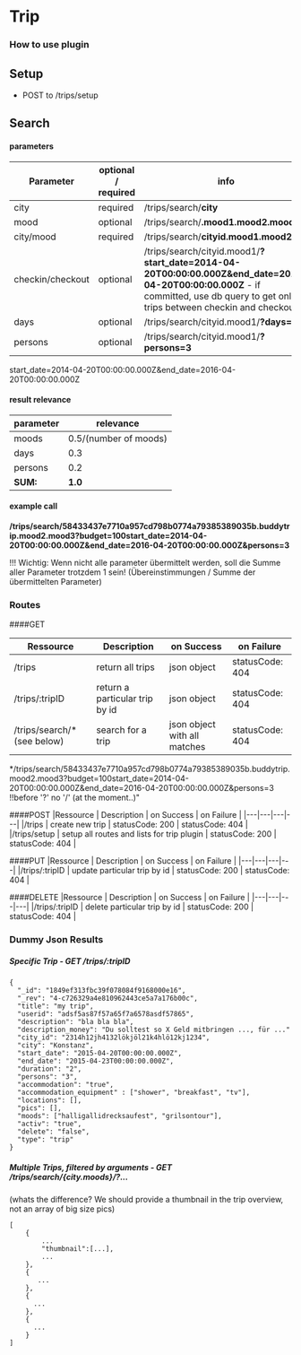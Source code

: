 # Trip


### How to use plugin
## Setup
- POST to /trips/setup
## Search
#### parameters
|Parameter| optional / required | info |
|---|---|---|
|city| required | /trips/search/**city**|
|mood| optional | /trips/search/**.mood1.mood2.mood3**|
|city/mood| required| /trips/search/**cityid.mood1.mood2**|
|checkin/checkout| optional | /trips/search/cityid.mood1/**?start_date=2014-04-20T00:00:00.000Z&end_date=2016-04-20T00:00:00.000Z** - if committed, use db query to get only trips between checkin and checkout|
|days|optional|/trips/search/cityid.mood1/**?days=2**|
|persons|optional|/trips/search/cityid.mood1/**?persons=3**|

start_date=2014-04-20T00:00:00.000Z&end_date=2016-04-20T00:00:00.000Z

#### result relevance
|parameter|relevance|
|---|---|
|moods|0.5/(number of moods)|
|days|0.3|
|persons|0.2|
|**SUM:**|**1.0**|

#### example call
**/trips/search/58433437e7710a957cd798b0774a79385389035b.buddytrip.mood2.mood3?budget=100start_date=2014-04-20T00:00:00.000Z&end_date=2016-04-20T00:00:00.000Z&persons=3** 

!!! Wichtig: Wenn nicht alle parameter übermittelt werden, soll die Summe aller Parameter trotzdem 1 sein! (Übereinstimmungen / Summe der übermittelten Parameter) 


### Routes
####GET

|Ressource   | Description  |  on Success | on Failure |
|---|---|---|---|
|/trips   | return all trips | json object | statusCode: 404 | 
|/trips/:tripID   |  return a particular trip by id | json object | statusCode: 404 | 
|/trips/search/*(see below)   | search for a trip | json object with all matches | statusCode: 404 |
*/trips/search/58433437e7710a957cd798b0774a79385389035b.buddytrip.mood2.mood3?budget=100start_date=2014-04-20T00:00:00.000Z&end_date=2016-04-20T00:00:00.000Z&persons=3 
!!before '?' no '/' (at the moment..)"



####POST
|Ressource   | Description  |  on Success | on Failure |
|---|---|---|---|
|/trips   | create new trip  | statusCode: 200 | statusCode: 404 |
|/trips/setup   | setup all routes and lists for trip plugin  | statusCode: 200 | statusCode: 404 |

####PUT
|Ressource   | Description  |  on Success | on Failure |
|---|---|---|---|
|/trips/:tripID   | update particular trip by id  | statusCode: 200 | statusCode: 404 |

####DELETE
|Ressource   | Description  |  on Success | on Failure |
|---|---|---|---|
|/trips/:tripID   | delete particular trip by id  | statusCode: 200 | statusCode: 404 |

### Dummy Json Results
##### Specific Trip - GET /trips/:tripID
```
{
  "_id": "1849ef313fbc39f078084f9168000e16",
  "_rev": "4-c726329a4e810962443ce5a7a176b00c",
  "title": "my trip",
  "userid": "adsf5as87f57a65f7a6578asdf57865",
  "description": "bla bla bla",
  "description_money": "Du solltest so X Geld mitbringen ..., für ..."
  "city_id": "2314h12jh4132lökjöl21k4hlö12kj1234",
  "city": "Konstanz",
  "start_date": "2015-04-20T00:00:00.000Z",
  "end_date": "2015-04-23T00:00:00.000Z",
  "duration": "2",
  "persons": "3",
  "accommodation": "true",
  "accommodation_equipment" : ["shower", "breakfast", "tv"],
  "locations": [],
  "pics": [],
  "moods": ["halligallidrecksaufest", "grilsontour"],
  "activ": "true",
  "delete": "false",
  "type": "trip"
}
```

##### Multiple Trips, filtered by arguments - GET /trips/search/{city.moods}/?...
(whats the difference? We should provide a thumbnail in the trip overview, not an array of big size pics)
```
[
    {
        ...
        "thumbnail":[...],
        ...
    },
    {
       ...
    },
    {
      ...
    },
    {
      ...
    }
]
```

